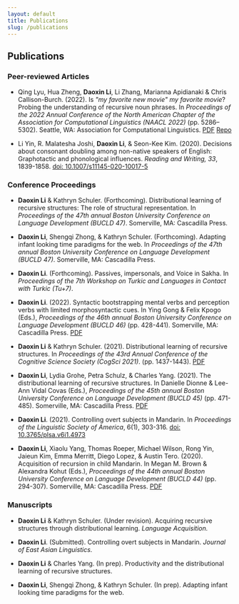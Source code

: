 ```yaml
---
layout: default
title: Publications
slug: /publications
---
```


## Publications

### Peer-reviewed Articles

* Qing Lyu, Hua Zheng, **Daoxin Li**, Li Zhang, Marianna Apidianaki & Chris Callison-Burch. (2022). Is *"my favorite new movie" my favorite movie*? Probing the understanding of recursive noun phrases. In *Proceedings of the 2022 Annual Conference of the North American Chapter of the Association for Computational Linguistics (NAACL 2022)* (pp. 5286–5302). Seattle, WA: Association for Computational Linguistics. <a href="https://aclanthology.org/2022.naacl-main.388/">PDF</a> <a href="https://github.com/veronica320/Recursive-NPs">Repo</a>

* Li Yin, R. Malatesha Joshi, **Daoxin Li**, & Seon-Kee Kim. (2020). Decisions about consonant doubling among non-native speakers of English: Graphotactic and phonological influences. _Reading and Writing, 33_, 1839-1858. <a href="https://link.springer.com/article/10.1007%2Fs11145-020-10017-5">doi: 10.1007/s11145-020-10017-5</a>

### Conference Proceedings

* **Daoxin Li** & Kathryn Schuler. (Forthcoming). Distributional learning of recursive structures: The role of structural representation. In *Proceedings of the 47th annual Boston University Conference on Language Development (BUCLD 47)*. Somerville, MA: Cascadilla Press.

* **Daoxin Li**, Shengqi Zhong, & Kathryn Schuler. (Forthcoming). Adapting infant looking time paradigms for the web. In *Proceedings of the 47th annual Boston University Conference on Language Development (BUCLD 47)*. Somerville, MA: Cascadilla Press.

* **Daoxin Li**. (Forthcoming). Passives, impersonals, and Voice in Sakha. In *Proceedings of the 7th Workshop on Turkic and Languages in Contact with Turkic (Tu+7)*.

* **Daoxin Li**. (2022). Syntactic bootstrapping mental verbs and perception verbs with limited morphosyntactic cues. In Ying Gong & Felix Kpogo (Eds.), *Proceedings of the 46th annual Boston University Conference on Language Development (BUCLD 46)* (pp. 428-441). Somerville, MA: Cascadilla Press. <a href="http://www.lingref.com/bucld/46/BUCLD46-33.pdf">PDF</a>

* **Daoxin Li** & Kathryn Schuler. (2021). Distributional learning of recursive structures. In *Proceedings of the 43rd Annual Conference of the Cognitive Science Society (CogSci 2021)*. (pp. 1437-1443). <a href="https://escholarship.org/content/qt45221021/qt45221021.pdf?t=qwi33l&v=lg">PDF</a>

* **Daoxin Li**, Lydia Grohe, Petra Schulz, & Charles Yang. (2021). The distributional learning of recursive structures. In Danielle Dionne & Lee-Ann Vidal Covas (Eds.), *Proceedings of the 45th annual Boston University Conference on Language Development (BUCLD 45)* (pp. 471-485). Somerville, MA: Cascadilla Press. <a href="http://www.lingref.com/bucld/45/BUCLD45-36.pdf">PDF</a>

* **Daoxin Li**. (2021). Controlling overt subjects in Mandarin. In *Proceedings of the Linguistic Society of America*, 6(1), 303-316. <a href="https://journals.linguisticsociety.org/proceedings/index.php/PLSA/article/view/4973">doi: 10.3765/plsa.v6i1.4973</a> 

* **Daoxin Li**, Xiaolu Yang, Thomas Roeper, Michael Wilson, Rong Yin, Jaieun Kim, Emma Merritt, Diego Lopez, & Austin Tero. (2020). Acquisition of recursion in child Mandarin. In Megan M. Brown & Alexandra Kohut (Eds.), *Proceedings of the 44th annual Boston University Conference on Language Development (BUCLD 44)* (pp. 294-307). Somerville, MA: Cascadilla Press. <a href="http://www.lingref.com/bucld/44/BUCLD44-24.pdf">PDF</a>

### Manuscripts

* **Daoxin Li** & Kathryn Schuler. (Under revision). Acquiring recursive structures through distributional learning. *Language Acquisition.*

* **Daoxin Li**. (Submitted). Controlling overt subjects in Mandarin. *Journal of East Asian Linguistics.*

* **Daoxin Li** & Charles Yang. (In prep). Productivity and the distributional learning of recursive structures.

* **Daoxin Li**, Shengqi Zhong, & Kathryn Schuler. (In prep). Adapting infant looking time paradigms for the web.

<br />
<br />
